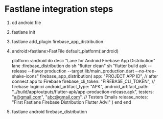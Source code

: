 # Fastlane integration steps 

1) cd android file
2) fastlane init  
3) fastlane add_plugin firebase_app_distribution 
4) android>fastlane>FastFile
   default_platform(:android)

   platform :android do
   desc "Lane for Android Firebase App Distribution"
   lane :firebase_distribution do
   sh "flutter clean"
   sh "flutter build apk --release --flavor production --target lib/main_production.dart --no-tree-shake-icons"
   firebase_app_distribution(
   app: "PROJECT APP ID", // after connect app to Firebase
   firebase_cli_token: "FIREBASE_CLI_TOKEN", // firebase login:ci
   android_artifact_type: "APK",
   android_artifact_path: "../build/app/outputs/flutter-apk/app-production-release.apk",
   testers: "a@gmail.com", "abc@gmail.com", // Testers Emails
   release_notes: "First Fastlane Firebase Distribution Flutter Adv!"
  )
  end
  end
5) fastlane android firebase_distribution  


